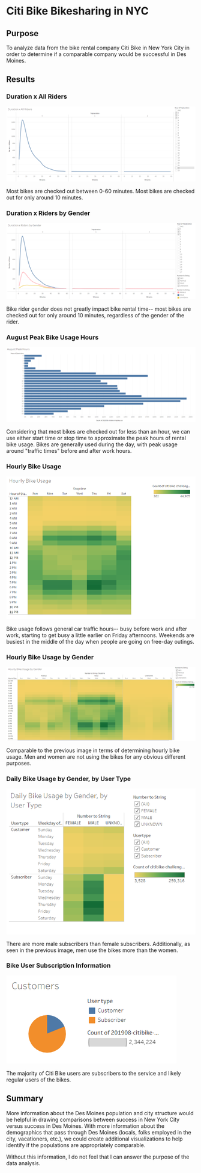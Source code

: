 # Citi Bike Bikesharing in NYC

## Purpose

To analyze data from the bike rental company Citi Bike in New York City in order to determine if a comparable company would be successful in Des Moines.

## Results

### Duration x All Riders
![D2.1](https://github.com/cewarkentin/bikesharing/blob/main/D2.1.png)

Most bikes are checked out between 0-60 minutes. Most bikes are checked out for only around 10 minutes.

### Duration x Riders by Gender
![D2.2](https://github.com/cewarkentin/bikesharing/blob/main/D2.2.png)

Bike rider gender does not greatly impact bike rental time-- most bikes are checked out for only around 10 minutes, regardless of the gender of the rider.

### August Peak Bike Usage Hours
![another](https://github.com/cewarkentin/bikesharing/blob/main/another.png)

Considering that most bikes are checked out for less than an hour, we can use either start time or stop time to approximate the peak hours of rental bike usage. Bikes are generally used during the day, with peak usage around "traffic times" before and after work hours.

### Hourly Bike Usage
![D2.3](https://github.com/cewarkentin/bikesharing/blob/main/D2.3.png)

Bike usage follows general car traffic hours-- busy before work and after work, starting to get busy a little earlier on Friday afternoons. Weekends are busiest in the middle of the day when people are going on free-day outings.

### Hourly Bike Usage by Gender
![D2.4](https://github.com/cewarkentin/bikesharing/blob/main/D2.4.png)

Comparable to the previous image in terms of determining hourly bike usage. Men and women are not using the bikes for any obvious different purposes.

### Daily Bike Usage by Gender, by User Type
![D2.5](https://github.com/cewarkentin/bikesharing/blob/main/D2.5.png)

There are more male subscribers than female subscribers. Additionally, as seen in the previous image, men use the bikes more than the women.

### Bike User Subscription Information
![another2](https://github.com/cewarkentin/bikesharing/blob/main/another2.png)

The majority of Citi Bike users are subscribers to the service and likely regular users of the bikes.

## Summary

More information about the Des Moines population and city structure would be helpful in drawing comparisons between success in New York City versus success in Des Moines. With more information about the demographics that pass through Des Moines (locals, folks employed in the city, vacationers, etc.), we could create additional visualizations to help identify if the populations are appropriately comparable.

Without this information, I do not feel that I can answer the purpose of the data analysis.
